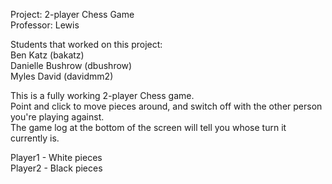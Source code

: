 Project: 2-player Chess Game<br>
Professor: Lewis

Students that worked on this project:<br>
Ben Katz (bakatz)<br>
Danielle Bushrow (dbushrow)<br>
Myles David (davidmm2)

This is a fully working 2-player Chess game.<br>
Point and click to move pieces around, and switch off with the other person you're playing against. <br>
The game log at the bottom of the screen will tell you whose turn it currently is.

Player1 - White pieces<br>
Player2 - Black pieces